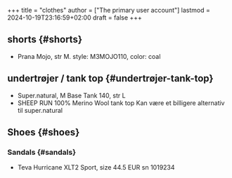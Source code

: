 +++
title = "clothes"
author = ["The primary user account"]
lastmod = 2024-10-19T23:16:59+02:00
draft = false
+++

## shorts {#shorts}

-   Prana Mojo, str M.
    style: M3MOJO110, color: coal


## undertrøjer / tank top {#undertrøjer-tank-top}

-   Super.natural, M Base Tank 140, str L
-   SHEEP RUN 100% Merino Wool tank top
    Kan være et billigere alternativ til super.natural


## Shoes {#shoes}


### Sandals {#sandals}

-   Teva Hurricane XLT2 Sport, size 44.5 EUR
    sn 1019234
